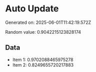 # Auto Update

Generated on: 2025-06-01T11:42:19.572Z

Random value: 0.9042215123828174

## Data

- Item 1: 0.9702088465975278
- Item 2: 0.8249655720217883